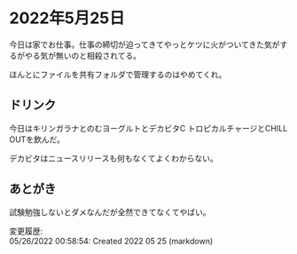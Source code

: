 # 2022年5月25日

今日は家でお仕事。仕事の締切が迫ってきてやっとケツに火がついてきた気がするがやる気が無いのと相殺されてる。

ほんとにファイルを共有フォルダで管理するのはやめてくれ。

## ドリンク

今日はキリンガラナとのむヨーグルトとデカビタC トロピカルチャージとCHILL OUTを飲んだ。

デカビタはニュースリリースも何もなくてよくわからない。

## あとがき

試験勉強しないとダメなんだが全然できてなくてやばい。

変更履歴:  
05/26/2022 00:58:54: Created 2022 05 25 (markdown)  
